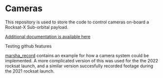 # Cameras

This repository is used to store the code to control cameras on-board a Rocksat-X Sub-orbital payload.

[Additional documentation is available here](https://aborger-marsha.readthedocs.io/en/embedded-platform/payload_control_system/arducams.html)

Testing github features

[marsha_record](marsha_record) contains an example for how a camera system could be implemented. A more complicated version of this was used for the the 2022 rocksat launch, and a similar version succesfully recorded footage during the 2021 rocksat launch.
